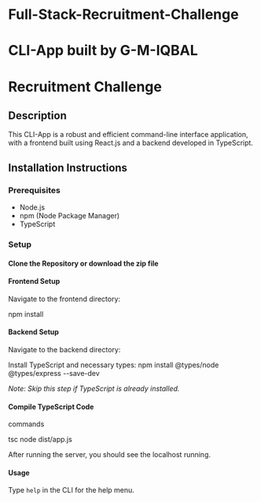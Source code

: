 # Full-Stack-Recruitment-Challenge
# CLI-App built by G-M-IQBAL 

# Recruitment Challenge 

## Description
This CLI-App is a robust and efficient command-line interface application, with a frontend built using React.js and a backend developed in TypeScript.

## Installation Instructions

### Prerequisites
- Node.js
- npm (Node Package Manager)
- TypeScript

### Setup

#### Clone the Repository or download the zip file

#### Frontend Setup
Navigate to the frontend directory:

npm install

#### Backend Setup
Navigate to the backend directory:

Install TypeScript and necessary types:
npm install @types/node @types/express --save-dev

*Note: Skip this step if TypeScript is already installed.*

#### Compile TypeScript Code

commands

tsc
node dist/app.js

After running the server, you should see the localhost running.

#### Usage
Type `help` in the CLI for the help menu.

